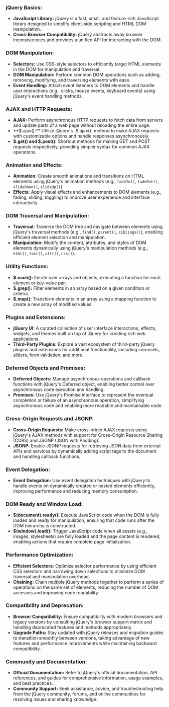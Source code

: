 ### jQuery Basics:
- **JavaScript Library:** jQuery is a fast, small, and feature-rich JavaScript library designed to simplify client-side scripting and HTML DOM manipulation.
- **Cross-Browser Compatibility:** jQuery abstracts away browser inconsistencies and provides a unified API for interacting with the DOM.

### DOM Manipulation:
- **Selectors:** Use CSS-style selectors to efficiently target HTML elements in the DOM for manipulation and traversal.
- **DOM Manipulation:** Perform common DOM operations such as adding, removing, modifying, and traversing elements with ease.
- **Event Handling:** Attach event listeners to DOM elements and handle user interactions (e.g., clicks, mouse events, keyboard events) using jQuery's event handling methods.

### AJAX and HTTP Requests:
- **AJAX:** Perform asynchronous HTTP requests to fetch data from servers and update parts of a web page without reloading the entire page.
- **$.ajax():** Utilize jQuery's `$.ajax()` method to make AJAX requests with customizable options and handle responses asynchronously.
- **$.get() and $.post():** Shortcut methods for making GET and POST requests respectively, providing simpler syntax for common AJAX operations.

### Animation and Effects:
- **Animation:** Create smooth animations and transitions on HTML elements using jQuery's animation methods (e.g., `fadeIn()`, `fadeOut()`, `slideDown()`, `slideUp()`).
- **Effects:** Apply visual effects and enhancements to DOM elements (e.g., fading, sliding, toggling) to improve user experience and interface interactivity.

### DOM Traversal and Manipulation:
- **Traversal:** Traverse the DOM tree and navigate between elements using jQuery's traversal methods (e.g., `find()`, `parent()`, `siblings()`), enabling efficient element selection and manipulation.
- **Manipulation:** Modify the content, attributes, and styles of DOM elements dynamically using jQuery's manipulation methods (e.g., `html()`, `text()`, `attr()`, `css()`).

### Utility Functions:
- **$.each():** Iterate over arrays and objects, executing a function for each element or key-value pair.
- **$.grep():** Filter elements in an array based on a given condition or criteria.
- **$.map():** Transform elements in an array using a mapping function to create a new array of modified values.

### Plugins and Extensions:
- **jQuery UI:** A curated collection of user interface interactions, effects, widgets, and themes built on top of jQuery for creating rich web applications.
- **Third-Party Plugins:** Explore a vast ecosystem of third-party jQuery plugins and extensions for additional functionality, including carousels, sliders, form validation, and more.

### Deferred Objects and Promises:
- **Deferred Objects:** Manage asynchronous operations and callback functions with jQuery's Deferred object, enabling better control over asynchronous code execution and handling.
- **Promises:** Use jQuery's Promise interface to represent the eventual completion or failure of an asynchronous operation, simplifying asynchronous code and enabling more readable and maintainable code.

### Cross-Origin Requests and JSONP:
- **Cross-Origin Requests:** Make cross-origin AJAX requests using jQuery's AJAX methods with support for Cross-Origin Resource Sharing (CORS) and JSONP (JSON with Padding).
- **JSONP:** Enable JSONP requests for retrieving JSON data from external APIs and services by dynamically adding script tags to the document and handling callback functions.

### Event Delegation:
- **Event Delegation:** Use event delegation techniques with jQuery to handle events on dynamically created or nested elements efficiently, improving performance and reducing memory consumption.

### DOM Ready and Window Load:
- **$(document).ready():** Execute JavaScript code when the DOM is fully loaded and ready for manipulation, ensuring that code runs after the DOM hierarchy is constructed.
- **$(window).load():** Trigger JavaScript code when all assets (e.g., images, stylesheets) are fully loaded and the page content is rendered, enabling actions that require complete page initialization.

### Performance Optimization:
- **Efficient Selectors:** Optimize selector performance by using efficient CSS selectors and narrowing down selections to minimize DOM traversal and manipulation overhead.
- **Chaining:** Chain multiple jQuery methods together to perform a series of operations on the same set of elements, reducing the number of DOM accesses and improving code readability.

### Compatibility and Deprecation:
- **Browser Compatibility:** Ensure compatibility with modern browsers and legacy versions by consulting jQuery's browser support matrix and handling deprecated features and methods appropriately.
- **Upgrade Paths:** Stay updated with jQuery releases and migration guides to transition smoothly between versions, taking advantage of new features and performance improvements while maintaining backward compatibility.

### Community and Documentation:
- **Official Documentation:** Refer to jQuery's official documentation, API references, and guides for comprehensive information, usage examples, and best practices.
- **Community Support:** Seek assistance, advice, and troubleshooting help from the jQuery community, forums, and online communities for resolving issues and sharing knowledge.
